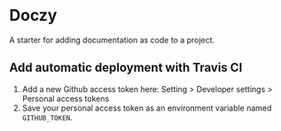 # Doczy

A starter for adding documentation as code to a project. 

## Add automatic deployment with Travis CI

1. Add a new Github access token here: Setting > Developer settings > Personal access tokens
1. Save your personal access token as an environment variable named `GITHUB_TOKEN`.